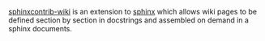 [sphinxcontrib-wiki](https://sphinxcontrib-wiki.readthedocs.org) is an extension to
[sphinx](https://www.sphinx-doc.org/) which allows wiki pages to be defined section by
section in docstrings and assembled on demand in a sphinx documents.

